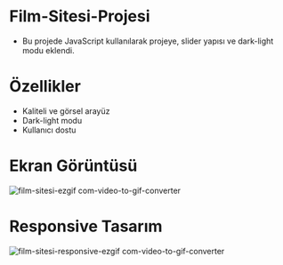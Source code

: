 # Film-Sitesi-Projesi

- Bu projede JavaScript kullanılarak projeye, slider yapısı ve dark-light modu eklendi.
  
# Özellikler 

- Kaliteli ve görsel arayüz
- Dark-light modu
- Kullanıcı dostu
  
# Ekran Görüntüsü

![film-sitesi-ezgif com-video-to-gif-converter](https://github.com/ismaildgn16/Film-Sitesi/assets/170243916/2468c41e-998e-4506-93ca-80b5f2d92791)

# Responsive Tasarım

![film-sitesi-responsive-ezgif com-video-to-gif-converter](https://github.com/ismaildgn16/Film-Sitesi/assets/170243916/05860ebb-5ac2-46d4-8276-74a698446a67)
